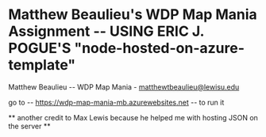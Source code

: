 # Matthew Beaulieu's WDP Map Mania Assignment -- USING ERIC J. POGUE'S "node-hosted-on-azure-template"

Matthew Beaulieu -- WDP Map Mania - matthewtbeaulieu@lewisu.edu

go to -- https://wdp-map-mania-mb.azurewebsites.net -- to run it

** another credit to Max Lewis because he helped me with hosting JSON on the server **
